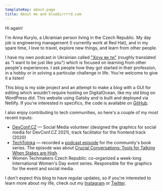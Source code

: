 ```yaml
---
templateKey: about-page
title: About me and bluebirrrrd.com
---
```

Hi again!

I'm Anna Kurylo, a Ukrainian person living in the Czech Republic. My day job is engineering management (I currently work at Red Hat), and in my spare time, I love to travel, explore new things, and learn from other people. 

I have my own podcast in Ukrainian called ["Хочу як ти"](https://anchor.fm/like-you) (roughly translated as "I want to be just like you") which is focused on learning from other people's experiences. I ask people how they got started in their profession, in a hobby or in solving a particular challenge in life. You're welcome to give it a listen!

This blog is my side project and an attempt to make a blog with a GUI for editing which wouldn't require hosting on DigitalOcean, like my old blog on WordPress did. This website using Gatsby and is built and deployed via Netlify. If you're interested in specifics, the code is available on [GitHub](https://github.com/bluebirrrrd/bluebirrrrd.com).


I also enjoy contributing to tech communities, so here's a couple of my most recent inputs:

- [DevConf.CZ](https://devconf.cz) — Social Media volunteer (designed the graphics for social media for DevConf.CZ 2021), track facilitator for the frontend track (2020)
- [TechToloka](https://toloka.tech) — recorded a [podcast episode](https://anchor.fm/techtoloka/episodes/TechTolokaBooks-4---Crucial-Conversations-Tools-for-Talking-When-Stakes-Are-High-etp33h/a-a53b9jb) for the community's book series. The episode was about [Crucial Conversations: Tools for Talking When Stakes are High](https://www.goodreads.com/book/show/15014.Crucial_Conversations).
- Women Techmakers Czech Republic: co-organized a week-long International Women's Day event series. Responsible for the graphics for the event and social media.

I don't expect this blog to have regular updates, so if you're interested to learn more about my life, check out my [Instagram](https://instagram.com/bluebirrrrd) or [Twitter](https://twitter.com/bluebirrrrd).





